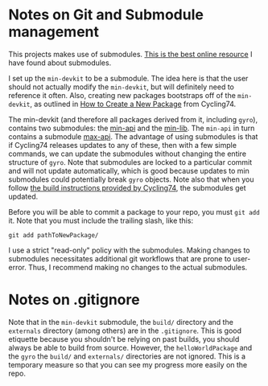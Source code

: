 # Notes on Git and Submodule management

This projects makes use of submodules. [This is the best online resource](https://www.atlassian.com/git/tutorials/git-submodule) I have found about submodules. 

I set up the `min-devkit` to be a submodule. The idea here is that the user should not actually modify the `min-devkit`, but will definitely need to reference it often. Also, creating new packages bootstraps off of the `min-devkit`, as outlined in [How to Create a New Package](https://github.com/Cycling74/min-devkit/blob/a14f4080d564132125a3a90b12309bade19907f8/HowTo-NewPackage.md) from Cycling74. 

The min-devkit (and therefore all packages derived from it, including `gyro`), contains two submodules: the [min-api](https://github.com/Cycling74/min-api/tree/210d5da4b9a3ebc201b4be5c1f0733e3110b1993) and the [min-lib](https://github.com/Cycling74/min-lib/tree/fabb855b5c7534aec469ad891b9c5cb1d6e9468e). The `min-api` in turn contains a submodule [max-api](https://github.com/Cycling74/max-api/tree/1c06b88fc30da0931b6dfa4a874bc081afe00926). The advantage of using submodules is that if Cycling74 releases updates to any of these, then with a few simple commands, we can update the submodules without changing the entire structure of `gyro`. Note that submodules are locked to a particular commit and will not update automatically, which is good because updates to min submodules could potentially break `gyro` objects. Note also that when you follow [the build instructions provided by Cycling74](https://github.com/Cycling74/min-devkit/blob/master/ReadMe.md), the submodules get updated. 

Before you will be able to commit a package to your repo, you must `git add` it. Note that you must include the trailing slash, like this:

`git add pathToNewPackage/`

I use a strict "read-only" policy with the submodules. Making changes to submodules necessitates additional git workflows that are prone to user-error. Thus, I recommend making no changes to the actual submodules. 

# Notes on .gitignore
Note that in the `min-devkit` submodule, the `build/` directory and the `externals` directory (among others) are in the `.gitignore`. This is good etiquette because you shouldn't be relying on past builds, you should always be able to build from source.
However, the `helloWorldPackage` and the `gyro` the `build/` and `externals/` directories are not ignored. This is a temporary measure so that you can see my progress more easily on the repo. 
